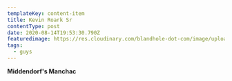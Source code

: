 ```yaml
---
templateKey: content-item
title: Kevin Roark Sr
contentType: post
date: 2020-08-14T19:53:30.790Z
featuredimage: https://res.cloudinary.com/blandhole-dot-com/image/upload/t_default%20image/v1608669290/Guys_-_Kevin_Roark_Sr_b3rouq.jpg
tags:
  - guys
---
```

**Middendorf's Manchac**